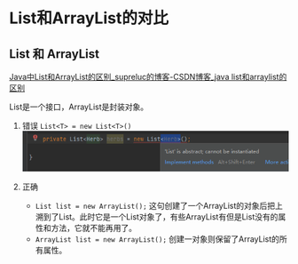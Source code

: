 # List和ArrayList的对比


## List 和 ArrayList
[Java中List和ArrayList的区别_supreluc的博客-CSDN博客_java list和arraylist的区别](https://blog.csdn.net/weixin_45687036/article/details/123118857)

List是一个接口，ArrayList是封装对象。

1. 错误
`List<T> = new List<T>()`
![](_attachments/old/2022-11-05-03-37-16.png)

2. 正确
   * `List list = new ArrayList();` 这句创建了一个ArrayList的对象后把上溯到了List。此时它是一个List对象了，有些ArrayList有但是List没有的属性和方法，它就不能再用了。
   * `ArrayList list = new ArrayList();` 创建一对象则保留了ArrayList的所有属性。